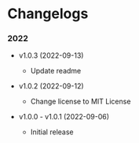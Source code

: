 # Changelogs

### 2022

- v1.0.3 (2022-09-13)
    - Update readme

- v1.0.2 (2022-09-12)
    - Change license to MIT License 

- v1.0.0 - v1.0.1 (2022-09-06)
    - Initial release
